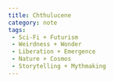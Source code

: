 ```yaml
---
title: Chthulucene
category: note
tags:
 - Sci-Fi + Futurism
 - Weirdness + Wonder
 - Liberation + Emergence 
 - Nature + Cosmos
 - Storytelling + Mythmaking
---
```


